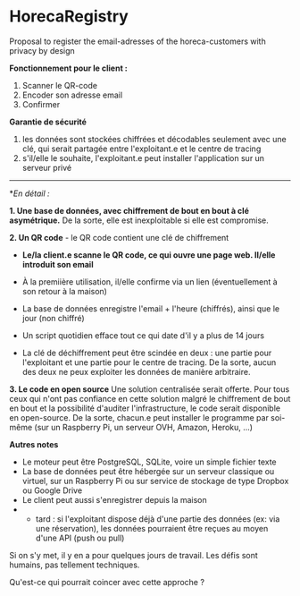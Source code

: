# HorecaRegistry
Proposal to register the email-adresses of the horeca-customers with privacy by design

**Fonctionnement pour le client :**
 1. Scanner le QR-code
 2. Encoder son adresse email
 3. Confirmer

**Garantie de sécurité**
 1. les données sont stockées chiffrées et décodables seulement avec une clé, qui serait partagée entre l'exploitant.e et le centre de tracing
 2. s'il/elle le souhaite, l'exploitant.e peut installer l'application sur un serveur privé


----------------------------------------------------------


**_En détail :_*

**1. Une base de données, avec chiffrement de bout en bout à clé asymétrique.** De la sorte, elle est inexploitable si elle est compromise.

**2. Un QR code** - le QR code contient une clé de chiffrement 

- **Le/la client.e scanne le QR code, ce qui ouvre une page web. Il/elle introduit son email**
- À la premiière utilisation, il/elle confirme via un lien (éventuellement à son retour à la maison)
- La base de données enregistre l'email + l'heure (chiffrés), ainsi que le jour (non chiffré)
- Un script quotidien efface tout ce qui date d'il y a plus de 14 jours 

- La clé de déchiffrement peut être scindée en deux : une partie pour l'exploitant et une partie pour le centre de tracing. De la sorte, aucun des deux ne peux exploiter les données de manière arbitraire.

**3. Le code en open source**
Une solution centralisée serait offerte.
Pour tous ceux qui n'ont pas confiance en cette solution malgré le chiffrement de bout en bout et la possibilité d'auditer l'infrastructure, le code serait disponible en open-source. De la sorte, chacun.e peut installer le programme par soi-même (sur un Raspberry Pi, un serveur OVH, Amazon, Heroku, ...)

**Autres notes**
- Le moteur peut être PostgreSQL, SQLite, voire un simple fichier texte
- La base de données peut être hébergée sur un serveur classique ou virtuel, sur un Raspberry Pi ou sur service de stockage de type Dropbox ou Google Drive
- Le client peut aussi s'enregistrer depuis la maison
- + tard : si l'exploitant dispose déjà d'une partie des données (ex: via une réservation), les données pourraient être reçues au moyen d'une API (push ou pull)

Si on s'y met, il y en a pour quelques jours de travail. Les défis sont humains, pas tellement techniques.

Qu'est-ce qui pourrait coincer avec cette approche ?
